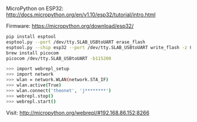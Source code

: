 MicroPython on ESP32:
http://docs.micropython.org/en/v1.10/esp32/tutorial/intro.html

Firmware:
https://micropython.org/download/esp32/

```bash
pip install esptool
esptool.py --port /dev/tty.SLAB_USBtoUART erase_flash
esptool.py --chip esp32 --port /dev/tty.SLAB_USBtoUART write_flash -z 0x1000 esp32-idf3-20191220-v1.12.bin
brew install picocom
picocom /dev/tty.SLAB_USBtoUART -b115200

>>> import webrepl_setup
>>> import network
>>> wlan = network.WLAN(network.STA_IF)
>>> wlan.active(True)
>>> wlan.connect('theonet', 'j********')
>>> webrepl.stop()
>>> webrepl.start()
```

Visit:
http://micropython.org/webrepl/#192.168.86.152:8266


